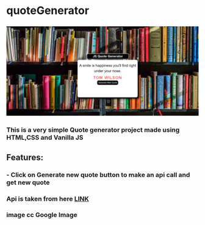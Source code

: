 # quoteGenerator

### ![Sample Image](/quotes_generator/images/img.png)

### This is a very simple Quote generator project made using HTML,CSS and Vanilla JS

## Features:
### - Click on Generate new quote button to make an api call and get new quote


### Api is taken from here [LINK]( https://api-ninjas.com/)

### image cc Google Image
